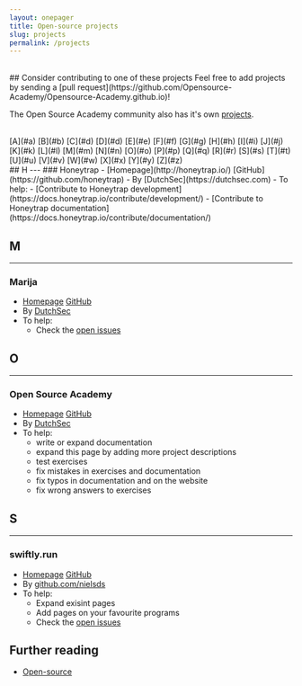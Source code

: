 ```yaml
---
layout: onepager
title: Open-source projects
slug: projects
permalink: /projects
---
```

<br>
## Consider contributing to one of these projects 
Feel free to add projects by sending a [pull request](https://github.com/Opensource-Academy/Opensource-Academy.github.io)!

The Open Source Academy community also has it's own [projects](/community/projects).

<br>
[A](#a) [B](#b) [C](#d) [D](#d) [E](#e) [F](#f) [G](#g) [H](#h) [I](#i)
[J](#j) [K](#k) [L](#l) [M](#m) [N](#n) [O](#o) [P](#p) [Q](#q) [R](#r)
[S](#s) [T](#t) [U](#u) [V](#v) [W](#w) [X](#x) [Y](#y) [Z](#z)
<br>
## H
---
### Honeytrap
- [Homepage](http://honeytrap.io/)
[GitHub](https://github.com/honeytrap)
- By [DutchSec](https://dutchsec.com)
- To help:
  - [Contribute to Honeytrap development](https://docs.honeytrap.io/contribute/development/)
  - [Contribute to Honeytrap documentation](https://docs.honeytrap.io/contribute/documentation/)

## M
---
### Marija
- [Homepage](https://marija.io)
[GitHub](https://github.com/dutchcoders/marija)
- By [DutchSec](https://dutchsec.com)
- To help:
  - Check the [open issues](https://github.com/dutchcoders/marija/issues)

## O
---
### Open Source Academy
- [Homepage](https://open-source.academy)
[GitHub](https://github.com/opensource-academy)
- By [DutchSec](https://dutchsec.com)
- To help:
  - write or expand documentation
  - expand this page by adding more project descriptions
  - test exercises
  - fix mistakes in exercises and documentation
  - fix typos in documentation and on the website
  - fix wrong answers to exercises

## S
---
### swiftly.run
- [Homepage](https://swiftly.run)
[GitHub](https://github.com/swiftlyrun)
- By [github.com/nielsds](https://github.com/nielsds)
- To help:
  - Expand exisint pages
  - Add pages on your favourite programs
  - Check the [open issues](https://github.com/swiftlyrun/swiftlyrun.github.io/issues)

## Further reading
- [Open-source](/about/open-source)

